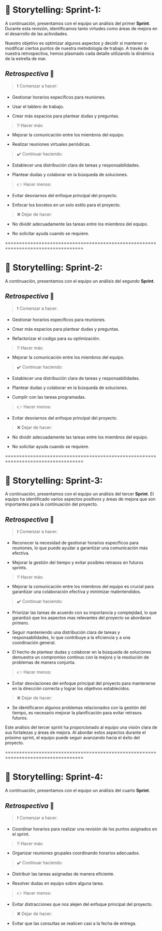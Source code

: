 # :pushpin: Storytelling: Sprint-1:

A continuación, presentamos con el equipo un análisis del primer **Sprint**. Durante esta revisión, identificamos tanto virtudes como áreas de mejora en el desarrollo de las actividades. 

Nuestro objetivo es optimizar algunos aspectos y decidir si mantener o modificar ciertos puntos de nuestra metodología de trabajo. A través de nuestra retrospectiva, hemos plasmado cada detalle utilizando la dinámica de la estrella de mar.


## *Retrospectiva* :memo:

> :heavy_exclamation_mark: Comenzar a hacer:  

* Gestionar horarios específicos para reuniones.

* Usar el tablero de trabajo.

* Crear más espacios para plantear dudas y preguntas.

> :bangbang: Hacer más:

* Mejorar la comunicación entre los miembros del equipo.

* Realizar reuniones virtuales periódicas.

> :heavy_check_mark: Continuar haciendo:

* Establecer una distribución clara de tareas y responsabilidades.

* Plantear dudas y colaborar en la búsqueda de soluciones.

> :point_right: Hacer menos:

* Evitar desviarnos del enfoque principal del proyecto.

* Enfocar los bocetos en un solo estilo para el proyecto.

> :x: Dejar de hacer:

* No dividir adecuadamente las tareas entre los miembros del equipo.

* No solicitar ayuda cuando se requiere.


==================================================================================

# :pushpin: Storytelling: Sprint-2:

A continuación, presentamos con el equipo un análisis del segundo **Sprint**.

## *Retrospectiva* :memo:

> :heavy_exclamation_mark: Comenzar a hacer:  

* Gestionar horarios específicos para reuniones.

* Crear más espacios para plantear dudas y preguntas.

* Refactorizar el codigo para su optimización.

> :bangbang: Hacer más:

* Mejorar la comunicación entre los miembros del equipo.


> :heavy_check_mark: Continuar haciendo:

* Establecer una distribución clara de tareas y responsabilidades.

* Plantear dudas y colaborar en la búsqueda de soluciones.

* Cumplir con las tareas programadas.

> :point_right: Hacer menos:

* Evitar desviarnos del enfoque principal del proyecto.


> :x: Dejar de hacer:

* No dividir adecuadamente las tareas entre los miembros del equipo.

* No solicitar ayuda cuando se requiere.

==================================================================================

# :pushpin: Storytelling: Sprint-3:

A continuación, presentamos con el equipo un análisis del tercer **Sprint**. 
El equipo ha identificado varios aspectos positivos y áreas de mejora que son importantes para la continuación del proyecto.

## *Retrospectiva* :memo:

> :heavy_exclamation_mark: Comenzar a hacer:  

* Reconocer la necesidad de gestionar horarios específicos para reuniones, lo que puede ayudar a garantizar una comunicación más efectiva.

* Mejorar la gestión del tiempo y evitar posibles retrasos en futuros sprints.

> :bangbang: Hacer más:

* Mejorar la comunicación entre los miembros del equipo es crucial para garantizar una colaboración efectiva y minimizar malentendidos. 

> :heavy_check_mark: Continuar haciendo:

* Priorizar las tareas de acuerdo con su importancia y complejidad, lo que garantizó que los aspectos mas relevantes del proyecto se abordaran primero.

* Seguir manteniendo una distribución clara de tareas y responsabilidades, lo que contribuye a la eficiencia y a una coordinación general.

* El hecho de plantear dudas y colaborar en la búsqueda de soluciones demuestra un compromiso continuo con la mejora y la resolución de problemas de manera conjunta.

> :point_right: Hacer menos:

* Evitar desviaciones del enfoque principal del proyecto para mantenerse en la dirección correcta y lograr los objetivos establecidos.

> :x: Dejar de hacer:

* Se identificaron algunos problemas relacionados con la gestión del tiempo, es necesario mejorar la planificación para evitar retrasos futuros.
 
Este análisis del tercer sprint ha proporcionado al equipo una visión clara de sus fortalezas y áreas de mejora. Al abordar estos aspectos durante el próximo sprint, el equipo puede seguir avanzando hacia el éxito del proyecto.

==================================================================================

# :pushpin: Storytelling: Sprint-4:

A continuación, presentamos con el equipo un análisis del cuarto **Sprint**. 

## *Retrospectiva* :memo:

> :heavy_exclamation_mark: Comenzar a hacer:  

* Coordinar horarios para realizar una revisión de los puntos asignados en el sprint.

> :bangbang: Hacer más:

* Organizar reuniones grupales coordinando horarios adecuados.

> :heavy_check_mark: Continuar haciendo:

* Distribuir las tareas asignadas de manera eficiente.

* Resolver dudas en equipo sobre alguna tarea.

> :point_right: Hacer menos:

* Evitar distracciones que nos alejen del enfoque principal del proyecto.

> :x: Dejar de hacer:

* Evitar que las consultas se realicen casi a la fecha de entrega.
 
